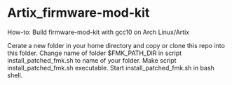 # Artix_firmware-mod-kit
How-to: Build firmware-mod-kit with gcc10 on Arch Linux/Artix

Cerate a new folder in your home directory and copy or clone this repo into this folder.
Change name of folder $FMK_PATH_DIR in script install_patched_fmk.sh to name of your folder.
Make script install_patched_fmk.sh executable.
Start install_patched_fmk.sh in bash shell.

